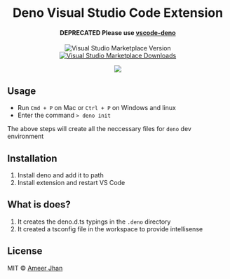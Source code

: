 <h1 align="center">Deno Visual Studio Code Extension</h1>
<h4 align="center">DEPRECATED Please use <a href="https://github.com/denoland/vscode_deno">vscode-deno</a></h4>

<p align="center">
<img alt="Visual Studio Marketplace Version" src="https://img.shields.io/visual-studio-marketplace/v/ameerthehacker.deno-vscode">
<a href="https://marketplace.visualstudio.com/items?itemName=ameerthehacker.deno-vscode" target="_blank"><img alt="Visual Studio Marketplace Downloads" src="https://img.shields.io/visual-studio-marketplace/d/ameerthehacker.deno-vscode"></a>
</p>
<p align="center"><img src="https://i.imgur.com/bn4rXpl.gif"/>
</p>

## Usage

- Run `Cmd + P` on Mac or `Ctrl + P` on Windows and linux
- Enter the command `> deno init`

The above steps will create all the neccessary files for `deno` dev environment

## Installation

1. Install deno and add it to path
2. Install extension and restart VS Code

## What is does?

1. It creates the deno.d.ts typings in the `.deno` directory
2. It created a tsconfig file in the workspace to provide intellisense

## License

MIT © [Ameer Jhan](https://github.com/ameerthehacker)
